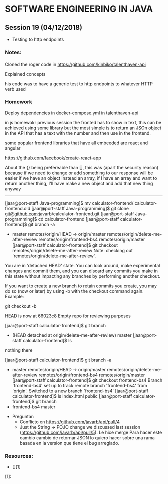 # SOFTWARE ENGINEERING IN JAVA

## Session 19 (04/12/2018)

- Testing to http endpoints

### Notes:

####

Cloned the roger code in https://github.com/kinbiko/talenthaven-api

Explained concepts

his code was to have a generic test to http endpoints to whatever HTTP verb used

###  Homework

Deploy dependencies in docker-compose.yml in talenthaven-api

in js homewokr previous session the fronted has to show in text, this can be achieved using some library but the most simple
is to return an JSOn object in the API that has a text with the number and then use in the frontend.

some popular frontend libraries that have all embeeded are react and angular

https://github.com/facebook/create-react-app


About the {} being prefereable than [], this was (apart the security reason) because if we need to change or add something to
  our response will be easier if we have an object instead an array, if I have an array and want to return another thing, I'll have make a new object
  and add that new thing anyway

---
[jaar@port-staff Java-programming]$ mv calculator-frontend/ calculator-frontend.old
[jaar@port-staff Java-programming]$ git clone git@github.com:javarb/calculator-frontend.git
[jaar@port-staff Java-programming]$ cd calculator-frontend
[jaar@port-staff calculator-frontend]$ git branch -a
* master
  remotes/origin/HEAD -> origin/master
  remotes/origin/delete-me-after-review
  remotes/origin/frontend-bs4
  remotes/origin/master
[jaar@port-staff calculator-frontend]$ git checkout remotes/origin/delete-me-after-review
Note: checking out 'remotes/origin/delete-me-after-review'.

You are in 'detached HEAD' state. You can look around, make experimental
changes and commit them, and you can discard any commits you make in this
state without impacting any branches by performing another checkout.

If you want to create a new branch to retain commits you create, you may
do so (now or later) by using -b with the checkout command again. Example:

  git checkout -b <new-branch-name>

HEAD is now at 66023c8 Empty repo for reviewing purposes

[jaar@port-staff calculator-frontend]$ git branch
* (HEAD detached at origin/delete-me-after-review)
  master
[jaar@port-staff calculator-frontend]$ ls

nothing there

[jaar@port-staff calculator-frontend]$ git branch -a
* master
  remotes/origin/HEAD -> origin/master
  remotes/origin/delete-me-after-review
  remotes/origin/frontend-bs4
  remotes/origin/master
[jaar@port-staff calculator-frontend]$ git checkout frontend-bs4
Branch 'frontend-bs4' set up to track remote branch 'frontend-bs4' from 'origin'.
Switched to a new branch 'frontend-bs4'
[jaar@port-staff calculator-frontend]$ ls
index.html  public
[jaar@port-staff calculator-frontend]$ git branch
* frontend-bs4
  master


- Preguntar:
  - Conflicto en https://github.com/javarb/api/pull/4
  - Just the String -> POJO change we discussed last session (https://github.com/javarb/api/pull/5). Le hice merge
    Para hacer este cambio cambio de retornar JSON lo quiero hacer sobre una rama basada en la version que tiene el bug arreglado.


### Resources:
- [][1]

[1]:
